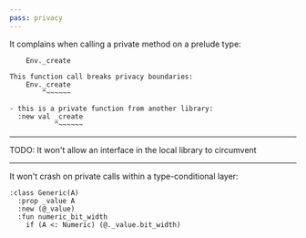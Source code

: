 ```yaml
---
pass: privacy
---
```


It complains when calling a private method on a prelude type:

```mare
    Env._create
```
```error
This function call breaks privacy boundaries:
    Env._create
        ^~~~~~~

- this is a private function from another library:
  :new val _create
           ^~~~~~~
```

---

TODO: It won't allow an interface in the local library to circumvent

---

It won't crash on private calls within a type-conditional layer:

```mare
:class Generic(A)
  :prop _value A
  :new (@_value)
  :fun numeric_bit_width
    if (A <: Numeric) (@._value.bit_width)
```
